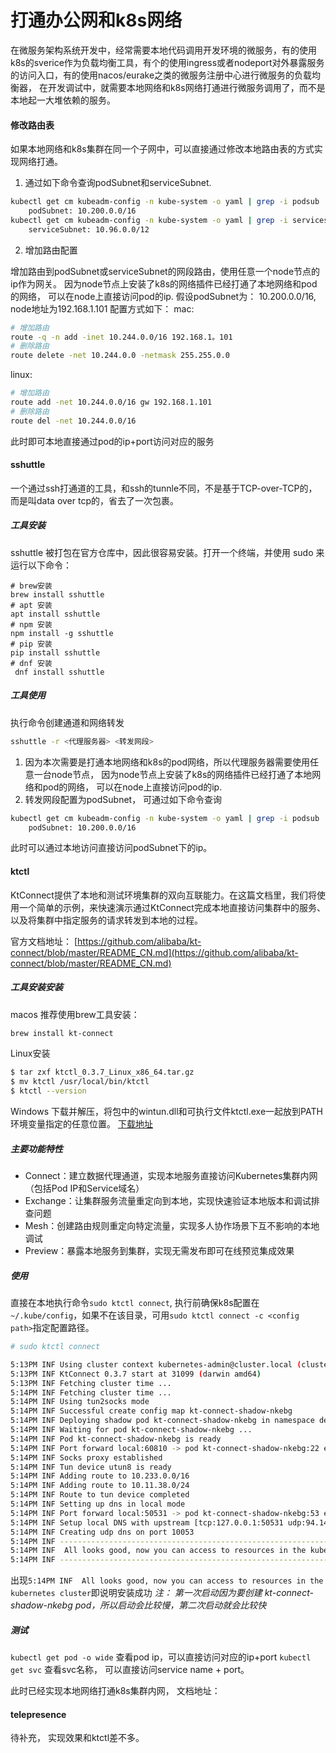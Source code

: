 # 打通办公网和k8s网络
在微服务架构系统开发中，经常需要本地代码调用开发环境的微服务，有的使用k8s的sverice作为负载均衡工具，有个的使用ingress或者nodeport对外暴露服务的访问入口，有的使用nacos/eurake之类的微服务注册中心进行微服务的负载均衡器， 在开发调试中，就需要本地网络和k8s网络打通进行微服务调用了，而不是本地起一大堆依赖的服务。


#### 修改路由表
如果本地网络和k8s集群在同一个子网中，可以直接通过修改本地路由表的方式实现网络打通。
1. 通过如下命令查询podSubnet和serviceSubnet.
```bash
kubectl get cm kubeadm-config -n kube-system -o yaml | grep -i podsub
    podSubnet: 10.200.0.0/16
kubectl get cm kubeadm-config -n kube-system -o yaml | grep -i servicesub
    serviceSubnet: 10.96.0.0/12
```
2. 增加路由配置

增加路由到podSubnet或serviceSubnet的网段路由，使用任意一个node节点的ip作为网关。 因为node节点上安装了k8s的网络插件已经打通了本地网络和pod的网络， 可以在node上直接访问pod的ip. 
假设podSubnet为： 10.200.0.0/16, node地址为192.168.1.101
配置方式如下：
mac:
```bash
# 增加路由
route -q -n add -inet 10.244.0.0/16 192.168.1。101
# 删除路由
route delete -net 10.244.0.0 -netmask 255.255.0.0
```
linux:
```bash
# 增加路由
route add -net 10.244.0.0/16 gw 192.168.1.101
# 删除路由
route del -net 10.244.0.0/16
```
此时即可本地直接通过pod的ip+port访问对应的服务

 #### sshuttle
 一个通过ssh打通道的工具，和ssh的tunnle不同，不是基于TCP-over-TCP的，而是叫data over tcp的，省去了一次包裹。

##### 工具安装
sshuttle 被打包在官方仓库中，因此很容易安装。打开一个终端，并使用 sudo 来运行以下命令：

```
# brew安装
brew install sshuttle
# apt 安装
apt install sshuttle
# npm 安装
npm install -g sshuttle
# pip 安装
pip install sshuttle
# dnf 安装
 dnf install sshuttle
```
##### 工具使用
执行命令创建通道和网络转发
```bash
sshuttle -r <代理服务器> <转发网段>
```
1. 因为本次需要是打通本地网络和k8s的pod网络，所以代理服务器需要使用任意一台node节点， 因为node节点上安装了k8s的网络插件已经打通了本地网络和pod的网络， 可以在node上直接访问pod的ip. 
2. 转发网段配置为podSubnet， 可通过如下命令查询
```bash
kubectl get cm kubeadm-config -n kube-system -o yaml | grep -i podsub
    podSubnet: 10.200.0.0/16
```

此时可以通过本地访问直接访问podSubnet下的ip。

#### ktctl
 KtConnect提供了本地和测试环境集群的双向互联能力。在这篇文档里，我们将使用一个简单的示例，来快速演示通过KtConnect完成本地直接访问集群中的服务、以及将集群中指定服务的请求转发到本地的过程。

官方文档地址： [https://github.com/alibaba/kt-connect/blob/master/README_CN.md](https://github.com/alibaba/kt-connect/blob/master/README_CN.md)

 ##### 工具安装安装
 macos 推荐使用brew工具安装：
 ```bash
 brew install kt-connect
 ```
 Linux安装
 ```bash
$ tar zxf ktctl_0.3.7_Linux_x86_64.tar.gz
$ mv ktctl /usr/local/bin/ktctl
$ ktctl --version
 ```
 Windows
下载并解压，将包中的wintun.dll和可执行文件ktctl.exe一起放到PATH环境变量指定的任意位置。
[下载地址](https://github.com/alibaba/kt-connect/blob/master/docs/zh-cn/guide/downloads.md)

##### 主要功能特性
- Connect：建立数据代理通道，实现本地服务直接访问Kubernetes集群内网（包括Pod IP和Service域名）
- Exchange：让集群服务流量重定向到本地，实现快速验证本地版本和调试排查问题
- Mesh：创建路由规则重定向特定流量，实现多人协作场景下互不影响的本地调试
- Preview：暴露本地服务到集群，实现无需发布即可在线预览集成效果

##### 使用
直接在本地执行命令`sudo ktctl connect`, 执行前确保k8s配置在`~/.kube/config`，如果不在该目录，可用`sudo ktctl connect -c <config path>`指定配置路径。
```bash
# sudo ktctl connect

5:13PM INF Using cluster context kubernetes-admin@cluster.local (cluster.local)
5:13PM INF KtConnect 0.3.7 start at 31099 (darwin amd64)
5:13PM INF Fetching cluster time ...
5:14PM INF Fetching cluster time ...
5:14PM INF Using tun2socks mode
5:14PM INF Successful create config map kt-connect-shadow-nkebg
5:14PM INF Deploying shadow pod kt-connect-shadow-nkebg in namespace default
5:14PM INF Waiting for pod kt-connect-shadow-nkebg ...
5:14PM INF Pod kt-connect-shadow-nkebg is ready
5:14PM INF Port forward local:60810 -> pod kt-connect-shadow-nkebg:22 established
5:14PM INF Socks proxy established
5:14PM INF Tun device utun8 is ready
5:14PM INF Adding route to 10.233.0.0/16
5:14PM INF Adding route to 10.11.38.0/24
5:14PM INF Route to tun device completed
5:14PM INF Setting up dns in local mode
5:14PM INF Port forward local:50531 -> pod kt-connect-shadow-nkebg:53 established
5:14PM INF Setup local DNS with upstream [tcp:127.0.0.1:50531 udp:94.140.14.14:53]
5:14PM INF Creating udp dns on port 10053
5:14PM INF ---------------------------------------------------------------
5:14PM INF  All looks good, now you can access to resources in the kubernetes cluster
5:14PM INF ---------------------------------------------------------------

```
出现`5:14PM INF  All looks good, now you can access to resources in the kubernetes cluster`即说明安装成功
*注： 第一次启动因为要创建 kt-connect-shadow-nkebg pod，所以启动会比较慢，第二次启动就会比较快*

##### 测试
`kubectl get pod -o wide` 查看pod ip，可以直接访问对应的ip+port
`kubectl get svc` 查看svc名称， 可以直接访问service name + port。

此时已经实现本地网络打通k8s集群内网， 
 文档地址：

#### telepresence
待补充， 实现效果和ktctl差不多。